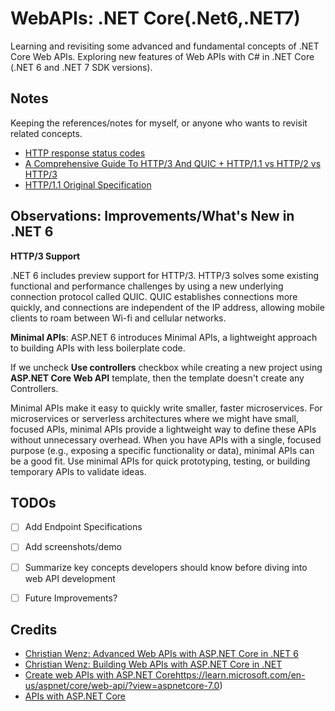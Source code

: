 # WebAPIs: .NET Core(.Net6,.NET7)
Learning and revisiting some advanced and fundamental concepts of .NET Core Web APIs. Exploring new features of Web APIs with C# in .NET Core (.NET 6 and .NET 7 SDK versions).  


## Notes 


Keeping the references/notes for myself, or anyone who wants to revisit related concepts.

- [HTTP response status codes](https://developer.mozilla.org/en-US/docs/Web/HTTP/Status)
- [A Comprehensive Guide To HTTP/3 And QUIC + HTTP/1.1 vs HTTP/2 vs HTTP/3](https://www.debugbear.com/blog/http3-quic-protocol-guide)
- [HTTP/1.1 Original Specification](https://datatracker.ietf.org/doc/html/rfc2616)

  
## Observations: Improvements/What's New in .NET 6


**HTTP/3 Support**


.NET 6 includes preview support for HTTP/3. HTTP/3 solves some existing functional and performance challenges by using a new underlying connection protocol called QUIC. QUIC establishes connections more quickly, and connections are independent of the IP address, allowing mobile clients to roam between Wi-fi and cellular networks.


**Minimal APIs**: ASP.NET 6 introduces Minimal APIs, a lightweight approach to building APIs with less boilerplate code. 


If we uncheck **Use controllers** checkbox while creating a new project using **ASP.NET Core Web API** template, then the template doesn't create any Controllers. 


Minimal APIs make it easy to quickly write smaller, faster microservices. For microservices or serverless architectures where we might have small, focused APIs, minimal APIs provide a lightweight way to define these APIs without unnecessary overhead. When you have APIs with a single, focused purpose (e.g., exposing a specific functionality or data), minimal APIs can be a good fit. Use minimal APIs for quick prototyping, testing, or building temporary APIs to validate ideas.







## TODOs


- [ ] Add Endpoint Specifications  
- [ ] Add screenshots/demo  
- [ ] Summarize key concepts developers should know before diving into web API development
- [ ] Future Improvements? 


## Credits


- [Christian Wenz: Advanced Web APIs with ASP.NET Core in .NET 6](https://www.linkedin.com/learning/advanced-web-apis-with-asp-dot-net-core-in-dot-net-6/filtering-items?contextUrn=urn%3Ali%3AlearningCollection%3A7127800062000201728)
- [Christian Wenz: Building Web APIs with ASP.NET Core in .NET](https://www.linkedin.com/learning/building-web-apis-with-asp-dot-net-core-in-dot-net/hello-world-api-style-19429584?contextUrn=urn%3Ali%3AlearningCollection%3A7127800062000201728)
- [Create web APIs with ASP.NET Core](https://learn.microsoft.com/en-us/aspnet/core/web-api/?view=aspnetcore-7.0)https://learn.microsoft.com/en-us/aspnet/core/web-api/?view=aspnetcore-7.0)
- [APIs with ASP.NET Core](https://dotnet.microsoft.com/en-us/apps/aspnet/apis)

